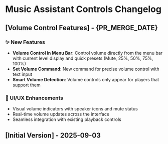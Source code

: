 # Music Assistant Controls Changelog

## [Volume Control Features] - {PR_MERGE_DATE}

### ✨ New Features

- **Volume Control in Menu Bar**: Control volume directly from the menu bar with current level display and quick presets (Mute, 25%, 50%, 75%, 100%)
- **Set Volume Command**: New command for precise volume control with text input
- **Smart Volume Detection**: Volume controls only appear for players that support them

### 🎨 UI/UX Enhancements

- Visual volume indicators with speaker icons and mute status
- Real-time volume updates across the interface
- Seamless integration with existing playback controls

## [Initial Version] - 2025-09-03
